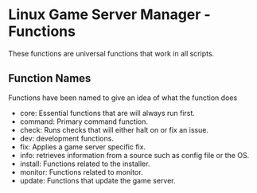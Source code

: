 <h1>Linux Game Server Manager - Functions</h1>

These functions are universal functions that work in all scripts.

<h2>Function Names</h2>
Functions have been named to give an idea of what the function does

* core: Essential functions that are will always run first.
* command: Primary command function.
* check: Runs checks that will either halt on or fix an issue.
* dev: development functions.
* fix: Applies a game server specific fix.
* info: retrieves information from a source such as config file or the OS.
* install: Functions related to the installer.
* monitor: Functions related to monitor.
* update: Functions that update the game server.